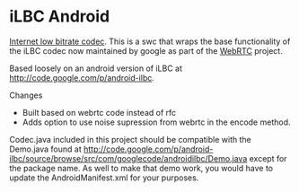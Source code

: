 iLBC Android
==========

[Internet low bitrate codec](http://en.wikipedia.org/wiki/Internet_Low_Bit_Rate_Codec). This is a swc that wraps the base functionality of the iLBC codec now maintained by google as part of the [WebRTC](http://www.webrtc.org/) project.

Based loosely on an android version of iLBC at http://code.google.com/p/android-ilbc.

Changes
* Built based on webrtc code instead of rfc
* Adds option to use noise supression from webrtc in the encode method.

Codec.java included in this project should be compatible with the Demo.java found at http://code.google.com/p/android-ilbc/source/browse/src/com/googlecode/androidilbc/Demo.java except for the package name. As well to make that demo work, you would have to update the AndroidManifest.xml for your purposes.
